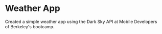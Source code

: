 # Weather App

Created a simple weather app using the Dark Sky API at Mobile Developers of Berkeley's bootcamp.
